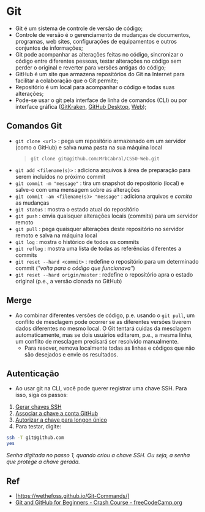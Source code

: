 # Git
- Git é um sistema de controle de versão de código;
- Controle de versão é o gerenciamento de mudanças de documentos, programas, web sites, configurações de equipamentos e outros conjuntos de informações;
- Git pode acompanhar as alterações feitas no código, sincronizar o código entre diferentes pessoas, testar alterações no código sem perder o original e reverter para versões antigas do código;
- GitHub é um site que armazena repositórios do Git na Internet para facilitar a colaboração que o Git permite;
- Repositório é um local para acompanhar o código e todas suas alterações;
- Pode-se usar o git pela interface de linha de comandos (CLI) ou por interface gráfica ([GitKraken](https://www.gitkraken.com/), [GitHub Desktop](https://desktop.github.com/), [Web](https://github.com/));

## Comandos Git
- `git clone <url>` : pega um repositório armazenado em um servidor (como o GitHub) e salva numa pasta na sua máquina local
    > `git clone git@github.com:MrbCabral/CS50-Web.git`
- `git add <filename(s)>` : adiciona arquivos à área de preparação para serem incluídos no próximo commit
- `git commit -m "message"` : tira um snapshot do repositório (local) e salve-o  com uma mensagem sobre as alterações
- `git commit -am <filename(s)> "message"` : adiciona arquivos e _comita_ as mudanças
- `git status` : mostra o estado atual do repositório
- `git push` : envia quaisquer alterações locais (commits) para um servidor remoto
- `git pull` : pega quaisquer alterações deste repositório no servidor remoto e salva na máquina local
- `git log` : mostra o histórico de todos os commits 
- `git reflog` : mostra uma lista de todas as referências diferentes a commits
- `git reset --hard <commit>` : redefine o repositório para um determinado commit (_"volta para o código que funcionava"_)
- `git reset --hard origin/master` : redefine o repositório apra o estado original (p.e., a versão clonada no GitHub)

## Merge
- Ao combinar diferentes versões de código, p.e. usando o `git pull`, um conflito de mesclagem pode ocorrer se as diferentes versões tiverem dados diferentes no mesmo local. O Git tentará cuidas da mesclagem automaticamente, mas se dois usuários editarem, p.e., a mesma linha, um conflito de mesclagem precisará ser resolvido manualmente.
    - Para resover, remova localmente todas as linhas e códigos que não são desejados e envie os resultados.

## Autenticação
- Ao usar git na CLI, você pode querer registrar uma chave SSH. Para isso, siga os passos:
1. [Gerar chaves SSH](https://help.github.com/en/github/authenticating-to-github/generating-a-new-ssh-key-and-adding-it-to-the-ssh-agent)
2. [Associar a chave a conta GitHub](https://help.github.com/en/github/authenticating-to-github/adding-a-new-ssh-key-to-your-github-account)
3. [Autorizar a chave para longon único](https://help.github.com/en/github/authenticating-to-github/authorizing-an-ssh-key-for-use-with-saml-single-sign-on)
4. Para testar, digite:
```bash
ssh -T git@github.com
yes
```
_Senha digitada no passo 1, quando criou a chave SSH. Ou seja, a senha que protege a chave gerada._

## Ref
- [https://wethefoss.github.io/Git-Commands/]
- [Git and GitHub for Beginners - Crash Course - freeCodeCamp.org](https://www.youtube.com/watch?v=RGOj5yH7evk)